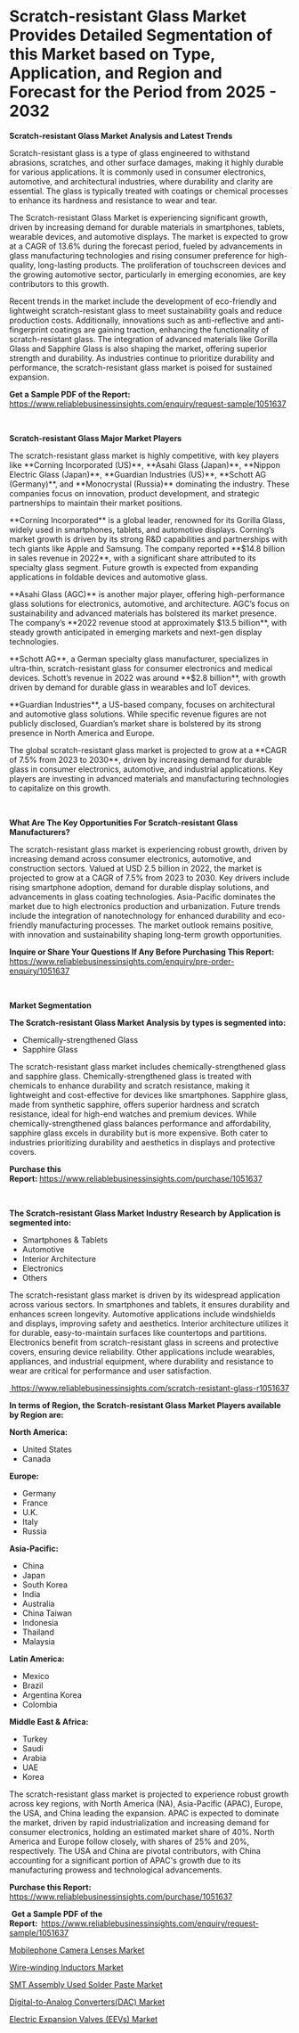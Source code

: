 <p><h1>Scratch-resistant Glass Market Provides Detailed Segmentation of this Market based on Type, Application, and Region and Forecast for the Period from 2025 - 2032</h1></p><p><strong>Scratch-resistant Glass Market Analysis and Latest Trends</strong></p>
<p><p>Scratch-resistant glass is a type of glass engineered to withstand abrasions, scratches, and other surface damages, making it highly durable for various applications. It is commonly used in consumer electronics, automotive, and architectural industries, where durability and clarity are essential. The glass is typically treated with coatings or chemical processes to enhance its hardness and resistance to wear and tear.</p><p>The Scratch-resistant Glass Market is experiencing significant growth, driven by increasing demand for durable materials in smartphones, tablets, wearable devices, and automotive displays. The market is expected to grow at a CAGR of 13.6% during the forecast period, fueled by advancements in glass manufacturing technologies and rising consumer preference for high-quality, long-lasting products. The proliferation of touchscreen devices and the growing automotive sector, particularly in emerging economies, are key contributors to this growth.</p><p>Recent trends in the market include the development of eco-friendly and lightweight scratch-resistant glass to meet sustainability goals and reduce production costs. Additionally, innovations such as anti-reflective and anti-fingerprint coatings are gaining traction, enhancing the functionality of scratch-resistant glass. The integration of advanced materials like Gorilla Glass and Sapphire Glass is also shaping the market, offering superior strength and durability. As industries continue to prioritize durability and performance, the scratch-resistant glass market is poised for sustained expansion.</p></p>
<p><strong>Get a Sample PDF of the Report:&nbsp;</strong> <a href="https://www.reliablebusinessinsights.com/enquiry/request-sample/1051637?utm_campaign=2199&utm_medium=2&utm_source=Github&utm_content=ia&utm_term=25012025&utm_id=scratch-resistant-glass">https://www.reliablebusinessinsights.com/enquiry/request-sample/1051637</a></p>
<p>&nbsp;</p>
<p><strong>Scratch-resistant Glass Major Market Players</strong></p>
<p><p>The scratch-resistant glass market is highly competitive, with key players like **Corning Incorporated (US)**, **Asahi Glass (Japan)**, **Nippon Electric Glass (Japan)**, **Guardian Industries (US)**, **Schott AG (Germany)**, and **Monocrystal (Russia)** dominating the industry. These companies focus on innovation, product development, and strategic partnerships to maintain their market positions.</p><p>**Corning Incorporated** is a global leader, renowned for its Gorilla Glass, widely used in smartphones, tablets, and automotive displays. Corning’s market growth is driven by its strong R&D capabilities and partnerships with tech giants like Apple and Samsung. The company reported **$14.8 billion in sales revenue in 2022**, with a significant share attributed to its specialty glass segment. Future growth is expected from expanding applications in foldable devices and automotive glass.</p><p>**Asahi Glass (AGC)** is another major player, offering high-performance glass solutions for electronics, automotive, and architecture. AGC’s focus on sustainability and advanced materials has bolstered its market presence. The company’s **2022 revenue stood at approximately $13.5 billion**, with steady growth anticipated in emerging markets and next-gen display technologies.</p><p>**Schott AG**, a German specialty glass manufacturer, specializes in ultra-thin, scratch-resistant glass for consumer electronics and medical devices. Schott’s revenue in 2022 was around **$2.8 billion**, with growth driven by demand for durable glass in wearables and IoT devices.</p><p>**Guardian Industries**, a US-based company, focuses on architectural and automotive glass solutions. While specific revenue figures are not publicly disclosed, Guardian’s market share is bolstered by its strong presence in North America and Europe.</p><p>The global scratch-resistant glass market is projected to grow at a **CAGR of 7.5% from 2023 to 2030**, driven by increasing demand for durable glass in consumer electronics, automotive, and industrial applications. Key players are investing in advanced materials and manufacturing technologies to capitalize on this growth.</p></p>
<p>&nbsp;</p>
<p><strong>What Are The Key Opportunities For Scratch-resistant Glass Manufacturers?</strong></p>
<p><p>The scratch-resistant glass market is experiencing robust growth, driven by increasing demand across consumer electronics, automotive, and construction sectors. Valued at USD 2.5 billion in 2022, the market is projected to grow at a CAGR of 7.5% from 2023 to 2030. Key drivers include rising smartphone adoption, demand for durable display solutions, and advancements in glass coating technologies. Asia-Pacific dominates the market due to high electronics production and urbanization. Future trends include the integration of nanotechnology for enhanced durability and eco-friendly manufacturing processes. The market outlook remains positive, with innovation and sustainability shaping long-term growth opportunities.</p></p>
<p><strong>Inquire or Share Your Questions If Any Before Purchasing This Report:</strong> <a href="https://www.reliablebusinessinsights.com/enquiry/pre-order-enquiry/1051637?utm_campaign=2199&utm_medium=2&utm_source=Github&utm_content=ia&utm_term=25012025&utm_id=scratch-resistant-glass">https://www.reliablebusinessinsights.com/enquiry/pre-order-enquiry/1051637</a></p>
<p>&nbsp;</p>
<p><strong>Market Segmentation</strong></p>
<p><strong>The Scratch-resistant Glass Market Analysis by types is segmented into:</strong></p>
<p><ul><li>Chemically-strengthened Glass</li><li>Sapphire Glass</li></ul></p>
<p><p>The scratch-resistant glass market includes chemically-strengthened glass and sapphire glass. Chemically-strengthened glass is treated with chemicals to enhance durability and scratch resistance, making it lightweight and cost-effective for devices like smartphones. Sapphire glass, made from synthetic sapphire, offers superior hardness and scratch resistance, ideal for high-end watches and premium devices. While chemically-strengthened glass balances performance and affordability, sapphire glass excels in durability but is more expensive. Both cater to industries prioritizing durability and aesthetics in displays and protective covers.</p></p>
<p><strong>Purchase this Report:&nbsp;</strong><a href="https://www.reliablebusinessinsights.com/purchase/1051637?utm_campaign=2199&utm_medium=2&utm_source=Github&utm_content=ia&utm_term=25012025&utm_id=scratch-resistant-glass">https://www.reliablebusinessinsights.com/purchase/1051637</a></p>
<p>&nbsp;</p>
<p><strong>The Scratch-resistant Glass Market Industry Research by Application is segmented into:</strong></p>
<p><ul><li>Smartphones & Tablets</li><li>Automotive</li><li>Interior Architecture</li><li>Electronics</li><li>Others</li></ul></p>
<p><p>The scratch-resistant glass market is driven by its widespread application across various sectors. In smartphones and tablets, it ensures durability and enhances screen longevity. Automotive applications include windshields and displays, improving safety and aesthetics. Interior architecture utilizes it for durable, easy-to-maintain surfaces like countertops and partitions. Electronics benefit from scratch-resistant glass in screens and protective covers, ensuring device reliability. Other applications include wearables, appliances, and industrial equipment, where durability and resistance to wear are critical for performance and user satisfaction.</p></p>
<p><a href="https://www.reliablebusinessinsights.com/scratch-resistant-glass-r1051637?utm_campaign=2199&utm_medium=2&utm_source=Github&utm_content=ia&utm_term=25012025&utm_id=scratch-resistant-glass">&nbsp;https://www.reliablebusinessinsights.com/scratch-resistant-glass-r1051637</a></p>
<p><strong>In terms of Region, the Scratch-resistant Glass Market Players available by Region are:</strong></p>
<p>
    <p> <strong> North America: </strong>
        <ul>
            <li>United States</li>
            <li>Canada</li>
        </ul>
        </p> 
    <p> <strong> Europe: </strong>
        <ul>
            <li>Germany</li>
            <li>France</li>
            <li>U.K.</li>
            <li>Italy</li>
            <li>Russia</li>
        </ul>
        </p> 
    <p> <strong> Asia-Pacific: </strong>
        <ul>
            <li>China</li>
            <li>Japan</li>
            <li>South Korea</li>
            <li>India</li>
            <li>Australia</li>
            <li>China Taiwan</li>
            <li>Indonesia</li>
            <li>Thailand</li>
            <li>Malaysia</li>
        </ul>
        </p> 
    <p> <strong> Latin America: </strong>
        <ul>
            <li>Mexico</li>
            <li>Brazil</li>
            <li>Argentina Korea</li>
            <li>Colombia</li>
        </ul>
        </p> 
    <p> <strong> Middle East & Africa: </strong>
        <ul>
            <li>Turkey</li>
            <li>Saudi</li>
            <li>Arabia</li>
            <li>UAE</li>
            <li>Korea</li>
        </ul>
    </p>
    </p>
<p><p>The scratch-resistant glass market is projected to experience robust growth across key regions, with North America (NA), Asia-Pacific (APAC), Europe, the USA, and China leading the expansion. APAC is expected to dominate the market, driven by rapid industrialization and increasing demand for consumer electronics, holding an estimated market share of 40%. North America and Europe follow closely, with shares of 25% and 20%, respectively. The USA and China are pivotal contributors, with China accounting for a significant portion of APAC's growth due to its manufacturing prowess and technological advancements.</p></p>
<p><strong>Purchase this Report: </strong><a href="https://www.reliablebusinessinsights.com/purchase/1051637?utm_campaign=2199&utm_medium=2&utm_source=Github&utm_content=ia&utm_term=25012025&utm_id=scratch-resistant-glass">https://www.reliablebusinessinsights.com/purchase/1051637</a></p>
<p>&nbsp;<strong>Get a Sample PDF of the Report:&nbsp;&nbsp;</strong><a href="https://www.reliablebusinessinsights.com/enquiry/request-sample/1051637?utm_campaign=2199&utm_medium=2&utm_source=Github&utm_content=ia&utm_term=25012025&utm_id=scratch-resistant-glass">https://www.reliablebusinessinsights.com/enquiry/request-sample/1051637</a></p>
<p><strong></strong></p>
<p><p><a href="https://www.linkedin.com/pulse/mobilephone-camera-lenses-market-analysis-driving-business-ssxec?utm_campaign=2199&utm_medium=2&utm_source=Github&utm_content=ia&utm_term=25012025&utm_id=scratch-resistant-glass">Mobilephone Camera Lenses Market</a></p><p><a href="https://www.linkedin.com/pulse/wire-winding-inductors-market-outlook-117-cagr-forecast-dqtwe?utm_campaign=2199&utm_medium=2&utm_source=Github&utm_content=ia&utm_term=25012025&utm_id=scratch-resistant-glass">Wire-winding Inductors Market</a></p><p><a href="https://www.linkedin.com/pulse/size-dynamics-expected-growth-smt-assembly-used-solder-35bff?utm_campaign=2199&utm_medium=2&utm_source=Github&utm_content=ia&utm_term=25012025&utm_id=scratch-resistant-glass">SMT Assembly Used Solder Paste Market</a></p><p><a href="https://www.linkedin.com/pulse/digital-to-analog-convertersdac-market-growth-study-examines-9ezse?utm_campaign=2199&utm_medium=2&utm_source=Github&utm_content=ia&utm_term=25012025&utm_id=scratch-resistant-glass">Digital-to-Analog Converters(DAC) Market</a></p><p><a href="https://www.linkedin.com/pulse/anticipated-growth-electric-expansion-valves-eevs-market-2025--fh6cc?utm_campaign=2199&utm_medium=2&utm_source=Github&utm_content=ia&utm_term=25012025&utm_id=scratch-resistant-glass">Electric Expansion Valves (EEVs) Market</a></p></p>